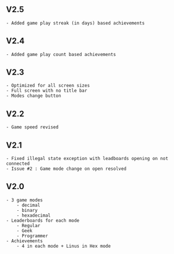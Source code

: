 V2.5
-----
	- Added game play streak (in days) based achievements

V2.4
-----
	- Added game play count based achievements

V2.3
------
	- Optimized for all screen sizes
	- Full screen with no title bar
	- Modes change button

V2.2
-------
	- Game speed revised

V2.1
--------
	- Fixed illegal state exception with leadboards opening on not connected
	- Issue #2 : Game mode change on open resolved


V2.0
--------
	- 3 game modes
		- decimal
		- binary
		- hexadecimal
	- Leaderboards for each mode
		- Regular
		- Geek
		- Programmer
	- Achievements
		- 4 in each mode + Linus in Hex mode
